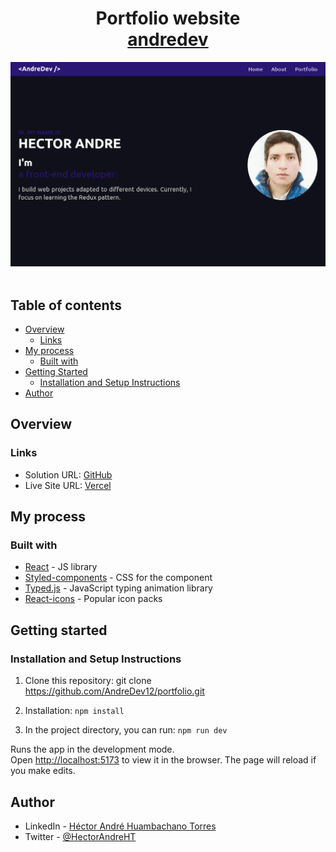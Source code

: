 <h1 align="center">
  Portfolio website<br/>
  <a href="https://andredev.vercel.app/" target="_blank">andredev</a>
</h1>
<div align="center">
  <img alt="Portfolio image" src="./public/img/portfolio-image.png" />
</div>

<br/>

## Table of contents

- [Overview](#overview)
  - [Links](#links)
- [My process](#my-process)
  - [Built with](#built-with)
- [Getting Started](#getting-started)
  - [Installation and Setup Instructions](#installation-and-setup-instructions)
- [Author](#author)

## Overview

### Links

- Solution URL: [GitHub](https://github.com/AndreDev12/portfolio)
- Live Site URL: [Vercel](https://andredev.vercel.app/)

## My process

### Built with

- [React](https://reactjs.org/) - JS library
- [Styled-components](https://styled-components.com/) - CSS for the component
- [Typed.js](https://www.npmjs.com/package/typed.js) - JavaScript typing animation library
- [React-icons](https://www.npmjs.com/package/react-icons) - Popular icon packs

## Getting started

### Installation and Setup Instructions

1. Clone this repository: git clone https://github.com/AndreDev12/portfolio.git

2. Installation: `npm install`

3. In the project directory, you can run: `npm run dev`

Runs the app in the development mode.\
Open [http://localhost:5173](http://localhost:5173) to view it in the browser.
The page will reload if you make edits.

## Author

- LinkedIn - [Héctor André Huambachano Torres](https://www.linkedin.com/in/h%C3%A9ctor-andr%C3%A9-huambachano-torres/)
- Twitter - [@HectorAndreHT](https://twitter.com/HectorAndreHT)
